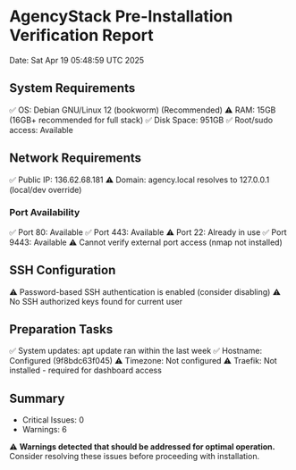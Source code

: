 # AgencyStack Pre-Installation Verification Report
Date: Sat Apr 19 05:48:59 UTC 2025

## System Requirements
✅ OS: Debian GNU/Linux 12 (bookworm) (Recommended)
⚠️ RAM: 15GB (16GB+ recommended for full stack)
✅ Disk Space: 951GB
✅ Root/sudo access: Available

## Network Requirements
✅ Public IP: 136.62.68.181
⚠️  Domain: agency.local resolves to 127.0.0.1 (local/dev override)

### Port Availability
✅ Port 80: Available
✅ Port 443: Available
⚠️ Port 22: Already in use
✅ Port 9443: Available
⚠️ Cannot verify external port access (nmap not installed)

## SSH Configuration
⚠️ Password-based SSH authentication is enabled (consider disabling)
⚠️ No SSH authorized keys found for current user

## Preparation Tasks
✅ System updates: apt update ran within the last week
✅ Hostname: Configured (9f8bdc63f045)
⚠️ Timezone: Not configured
⚠️ Traefik: Not installed - required for dashboard access

## Summary
- Critical Issues: 0
- Warnings: 6

⚠️ **Warnings detected that should be addressed for optimal operation.**
Consider resolving these issues before proceeding with installation.
